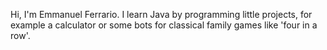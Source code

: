 Hi, I'm Emmanuel Ferrario.
I learn Java by programming little projects, for example a calculator or some bots for classical family games like 'four in a row'.
